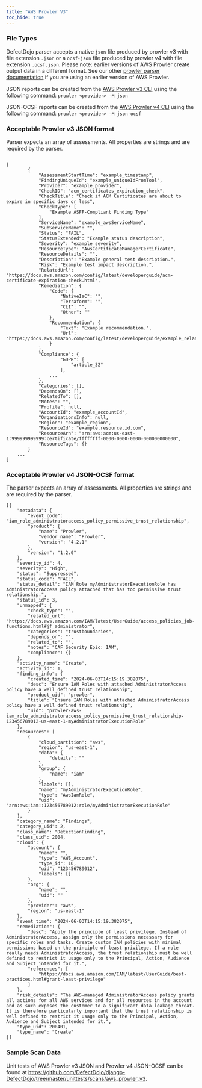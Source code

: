 ```yaml
---
title: "AWS Prowler V3"
toc_hide: true
---
```


### File Types
DefectDojo parser accepts a native `json` file produced by prowler v3 with file extension `.json` or a `ocsf-json` file produced by prowler v4 with file extension `.ocsf.json`. 
Please note: earlier versions of AWS Prowler create output data in a different format. See our other [prowler parser documentation](https://documentation.defectdojo.com/integrations/parsers/file/aws_prowler/) if you are using an earlier version of AWS Prowler. 

JSON reports can be created from the [AWS Prowler v3 CLI](https://docs.prowler.com/projects/prowler-open-source/en/v3/tutorials/reporting/#json) using the following command: `prowler <provider> -M json`

JSON-OCSF reports can be created from the [AWS Prowler v4 CLI](https://docs.prowler.cloud/en/latest/tutorials/reporting/#json) using the following command: `prowler <provider> -M json-ocsf`


### Acceptable Prowler v3 JSON format
Parser expects an array of assessments. All properties are strings and are required by the parser.

~~~

[
        {
            "AssessmentStartTime": "example_timestamp",
            "FindingUniqueId": "example_uniqueIdFromTool",
            "Provider": "example_provider",
            "CheckID": "acm_certificates_expiration_check",
            "CheckTitle": "Check if ACM Certificates are about to expire in specific days or less",
            "CheckType": [
                "Example ASFF-Compliant Finding Type"
            ],
            "ServiceName": "example_awsServiceName",
            "SubServiceName": "",
            "Status": "FAIL",
            "StatusExtended": "Example status description",
            "Severity": "example_severity",
            "ResourceType": "AwsCertificateManagerCertificate",
            "ResourceDetails": "",
            "Description": "Example general test description.",
            "Risk": "Example test impact description.",
            "RelatedUrl": "https://docs.aws.amazon.com/config/latest/developerguide/acm-certificate-expiration-check.html",
            "Remediation": {
                "Code": {
                    "NativeIaC": "",
                    "Terraform": "",
                    "CLI": "",
                    "Other": ""
                },
                "Recommendation": {
                    "Text": "Example recommendation.",
                    "Url": "https://docs.aws.amazon.com/config/latest/developerguide/example_related_documentation.html"
                }
            },
            "Compliance": {
                    "GDPR": [
                        "article_32"
                    ],
                ...
            },
            "Categories": [],
            "DependsOn": [],
            "RelatedTo": [],
            "Notes": "",
            "Profile": null,
            "AccountId": "example_accountId",
            "OrganizationsInfo": null,
            "Region": "example_region",
            "ResourceId": "example.resource.id.com",
            "ResourceArn": "arn:aws:acm:us-east-1:999999999999:certificate/ffffffff-0000-0000-0000-000000000000",
            "ResourceTags": {}
        }
    ...
]

~~~

### Acceptable Prowler v4 JSON-OCSF format
The parser expects an array of assessments. All properties are strings and are required by the parser.

~~~
[{
    "metadata": {
        "event_code": "iam_role_administratoraccess_policy_permissive_trust_relationship",
        "product": {
            "name": "Prowler",
            "vendor_name": "Prowler",
            "version": "4.2.1"
        },
        "version": "1.2.0"
    },
    "severity_id": 4,
    "severity": "High",
    "status": "Suppressed",
    "status_code": "FAIL",
    "status_detail": "IAM Role myAdministratorExecutionRole has AdministratorAccess policy attached that has too permissive trust relationship.",
    "status_id": 3,
    "unmapped": {
        "check_type": "",
        "related_url": "https://docs.aws.amazon.com/IAM/latest/UserGuide/access_policies_job-functions.html#jf_administrator",
        "categories": "trustboundaries",
        "depends_on": "",
        "related_to": "",
        "notes": "CAF Security Epic: IAM",
        "compliance": {}
    },
    "activity_name": "Create",
    "activity_id": 1,
    "finding_info": {
        "created_time": "2024-06-03T14:15:19.382075",
        "desc": "Ensure IAM Roles with attached AdministratorAccess policy have a well defined trust relationship",
        "product_uid": "prowler",
        "title": "Ensure IAM Roles with attached AdministratorAccess policy have a well defined trust relationship",
        "uid": "prowler-aws-iam_role_administratoraccess_policy_permissive_trust_relationship-123456789012-us-east-1-myAdministratorExecutionRole"
    },
    "resources": [
        {
            "cloud_partition": "aws",
            "region": "us-east-1",
            "data": {
                "details": ""
            },
            "group": {
                "name": "iam"
            },
            "labels": [],
            "name": "myAdministratorExecutionRole",
            "type": "AwsIamRole",
            "uid": "arn:aws:iam::123456789012:role/myAdministratorExecutionRole"
        }
    ],
    "category_name": "Findings",
    "category_uid": 2,
    "class_name": "DetectionFinding",
    "class_uid": 2004,
    "cloud": {
        "account": {
            "name": "",
            "type": "AWS_Account",
            "type_id": 10,
            "uid": "123456789012",
            "labels": []
        },
        "org": {
            "name": "",
            "uid": ""
        },
        "provider": "aws",
        "region": "us-east-1"
    },
    "event_time": "2024-06-03T14:15:19.382075",
    "remediation": {
        "desc": "Apply the principle of least privilege. Instead of AdministratorAccess, assign only the permissions necessary for specific roles and tasks. Create custom IAM policies with minimal permissions based on the principle of least privilege. If a role really needs AdministratorAccess, the trust relationship must be well defined to restrict it usage only to the Principal, Action, Audience and Subject intended for it.",
        "references": [
            "https://docs.aws.amazon.com/IAM/latest/UserGuide/best-practices.html#grant-least-privilege"
        ]
    },
    "risk_details": "The AWS-managed AdministratorAccess policy grants all actions for all AWS services and for all resources in the account and as such exposes the customer to a significant data leakage threat. It is therefore particularly important that the trust relationship is well defined to restrict it usage only to the Principal, Action, Audience and Subject intended for it.",
    "type_uid": 200401,
    "type_name": "Create"
}]

~~~

### Sample Scan Data
Unit tests of AWS Prowler v3 JSON and Prowler v4 JSON-OCSF can be found at https://github.com/DefectDojo/django-DefectDojo/tree/master/unittests/scans/aws_prowler_v3.